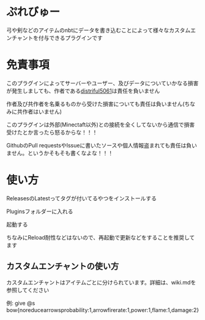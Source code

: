 # ぷれびゅー

弓や剣などのアイテムのnbtにデータを書き込むことによって様々なカスタムエンチャントを付与できるプラグインです

# 免責事項

このプラグインによってサーバーやユーザー、及びデータについていかなる損害が発生しましても、作者である[distriful5061](https://twitter.com/distriful)は責任を負いません

作者及び共作者を名乗るものから受けた損害についても責任は負いません(ちなみに共作者はいません)

このプラグインは外部(Minectaft以外)との接続を全くしてないから通信で損害受けたとか言ったら怒るからな！！！

GithubのPull requestsやIssueに書いたソースや個人情報盗まれても責任は負いません。というかそもそも書くなよな！！！

# 使い方

ReleasesのLatestってタグが付いてるやつをインストールする

Pluginsフォルダーに入れる

起動する

ちなみにReload耐性などはないので、再起動で更新などをすることを推奨してます

## カスタムエンチャントの使い方

カスタムエンチャントはアイテムごとに分けられています。詳細は、wiki.mdを参照してください

例:
give @s bow{noreducearrowsprobability:1,arrowfirerate:1,power:1,flame:1,damage:2}